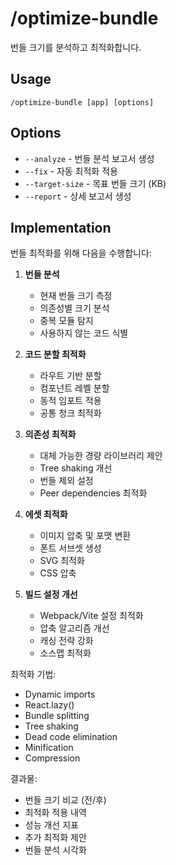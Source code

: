 # /optimize-bundle

번들 크기를 분석하고 최적화합니다.

## Usage
```
/optimize-bundle [app] [options]
```

## Options
- `--analyze` - 번들 분석 보고서 생성
- `--fix` - 자동 최적화 적용
- `--target-size` - 목표 번들 크기 (KB)
- `--report` - 상세 보고서 생성

## Implementation

번들 최적화를 위해 다음을 수행합니다:

1. **번들 분석**
   - 현재 번들 크기 측정
   - 의존성별 크기 분석
   - 중복 모듈 탐지
   - 사용하지 않는 코드 식별

2. **코드 분할 최적화**
   - 라우트 기반 분할
   - 컴포넌트 레벨 분할
   - 동적 임포트 적용
   - 공통 청크 최적화

3. **의존성 최적화**
   - 대체 가능한 경량 라이브러리 제안
   - Tree shaking 개선
   - 번들 제외 설정
   - Peer dependencies 최적화

4. **에셋 최적화**
   - 이미지 압축 및 포맷 변환
   - 폰트 서브셋 생성
   - SVG 최적화
   - CSS 압축

5. **빌드 설정 개선**
   - Webpack/Vite 설정 최적화
   - 압축 알고리즘 개선
   - 캐싱 전략 강화
   - 소스맵 최적화

최적화 기법:
- Dynamic imports
- React.lazy()
- Bundle splitting
- Tree shaking
- Dead code elimination
- Minification
- Compression

결과물:
- 번들 크기 비교 (전/후)
- 최적화 적용 내역
- 성능 개선 지표
- 추가 최적화 제안
- 번들 분석 시각화